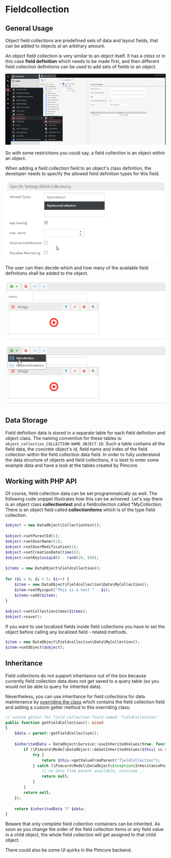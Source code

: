 # Fieldcollection

## General Usage

Object field collections are predefined sets of data and layout fields, 
that can be added to objects at an arbitrary amount.

An object field collection is very similar to an object itself. 
It has a *class* or in this case **field definition** which needs to be made first, and then different field collection 
definitions can be used to add sets of fields to an object. 

![Fieldcollection Configuration](../../../img/classes-datatypes-fieldcollection1.png)

So with some restrictions you could say, a field collection is an object within an object. 

When adding a field collection field to an object's class definition, the developer needs to specify the allowed field 
definition types for this field. 

![Fieldcollection Configuration](../../../img/classes-datatypes-fieldcollection2.png)

The user can then decide which and how many of the available field definitions shall be added to the object.

![Fieldcollection Field](../../../img/classes-datatypes-fieldcollection3.png)


## Data Storage

Field definition data is stored in a separate table for each field definition and object class. 
The naming convention for these tables is: `object_collection_COLLECTION-NAME_OBJECT-ID`. 
Such a table contains all the field data, the concrete object's id, field name and index of the field collection 
within the field collection data field. 
In order to fully understand the data structure of objects and field collections, it is best to enter some example data 
and have a look at the tables created by Pimcore.


## Working with PHP API

Of course, field collection data can be set programmatically as well. 
The following code snippet illustrates how this can be achieved. 
Let's say there is an object class **collectiontest** and a fieldcollection called **MyCollection*. 
There is an object field called **collectionitems** which is of the type field collection.

```php
$object = new DataObject\Collectiontest();
  
$object->setParentId(1);
$object->setUserOwner(1);
$object->setUserModification(1);
$object->setCreationDate(time());
$object->setKey(uniqid() . rand(10, 99));

$items = new DataObject\Fieldcollection();

for ($i = 0; $i < 5; $i++) {
    $item = new DataObject\Fieldcollection\Data\MyCollection();
    $item->setMyinput("This is a test " . $i);
    $items->add($item);
}

$object->setCollectionitems($items);
$object->save();
```

If you want to use localized fields inside field collections you have to set the object before calling any localized field - related methods.

```php
$item = new DataObject\Fieldcollection\Data\MyCollection();
$item->setObject($object);
```

## Inheritance

Field collections do not support inheritance out of the box because currently field collection data does not get saved to a query table (so you would not be able to query for inherited data).

Nevertheless, you can use inheritance for field collections for data maintenance by [overriding the class](../../../20_Extending_Pimcore/03_Overriding_Models.md) which contains the field collection field and adding a custom getter method to this overriding class:
```php
// custom getter for field collection field named 'fieldCollection'
public function getFieldCollection(): mixed
{
    $data = parent::getFieldCollection();

    $inheritedData = DataObject\Service::useInheritedValues(true, function() use ($data) {
        if (\Pimcore\Model\DataObject::doGetInheritedValues($this) && $this->getClass()->getFieldDefinition("fieldCollection")->isEmpty($data)) {
            try {
                return $this->getValueFromParent("fieldCollection");
            } catch (\Pimcore\Model\DataObject\Exception\InheritanceParentNotFoundException $e) {
                // no data from parent available, continue ... 
                return null;
            }
        }
        return null;
    });

    return $inheritedData ?? $data;
}
```

Beware that only complete field collection containers can be inherited. As soon as you change the order of the field collection items or any field value in a child object, the whole field collection will get assigned to that child object.

There could also be some UI quirks in the Pimcore backend.
